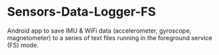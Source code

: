 # Sensors-Data-Logger-FS
Android app to save IMU &amp; WiFi data (accelerometer, gyroscope, magnetometer) to a series of text files running in the foreground service (FS) mode.
